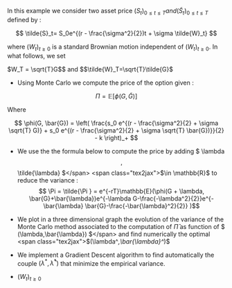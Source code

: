 In this example we consider two asset price <span class="tex2jax">$(S_t)_{0 \leq t \leq T} and (\tilde{S}_t)_{0 \leq t \leq T}$</span> defined by :

$$
\tilde{S}_t= S_0e^{(r - \frac{\sigma^2}{2})t + \sigma \tilde{W}_t}
$$

where <span class="tex2jax">$({W}_t)_{t\geq 0}$</span> is a standard Brownian motion independent of <span class="tex2jax">$(W_t)_{t\geq0}$</span>. In what follows, we set

<span class="tex2jax">$W_T = \sqrt{T}G$$ and $$\tilde{W}_T=\sqrt{T}\tilde{G}$</span>

- Using Monte Carlo we compute the price of the option given :

$$ 
\Pi = \mathbb{E}[\phi(G,\tilde{G})]  
$$

Where

$$
\phi(G, \bar{G}) = \left( \frac{s_0 e^{(r - \frac{\sigma^2}{2} + \sigma \sqrt{T} G)} + s_0 e^{(r - \frac{\sigma^2}{2} + \sigma \sqrt{T} \bar{G})}}{2} - k \right)_+
$$ 

- We use the the formula below to compute the price by adding <span class="tex2jax">$ \lambda$$, $$\tilde{\lambda} $</span> <span class="tex2jax">$\in \mathbb{R}$</span> to reduce the variance :
$$ \Pi = \tilde{\Pi } = e^{-rT}\mathbb{E}(\phi(G + \lambda, \bar{G}+\bar{\lambda})e^{-\lambda G-\frac{-\lambda^2}{2}}e^{-\bar{\lambda} \bar{G}-\frac{-\bar{\lambda}^2}{2}} )$$

- We plot in a three dimensional graph the evolution of the variance of the Monte Carlo method associated to the computation of <span class="tex2jax">$\bar{\Pi}$</span> as function of <span class="tex2jax">$ (\lambda,\bar{\lambda}) $</span> and find numerically the optimal <span class="tex2jax">$(\lambda^*,\bar{\lambda}^*)$</span>

- We implement a Gradient Descent algorithm to find automatically the couple <span class="tex2jax">$(\lambda^*,\bar{\lambda}^*)$</span> that minimize the empirical variance.

- <span class="tex2jax">$(W_t)_{t \geq 0 }$</span>
